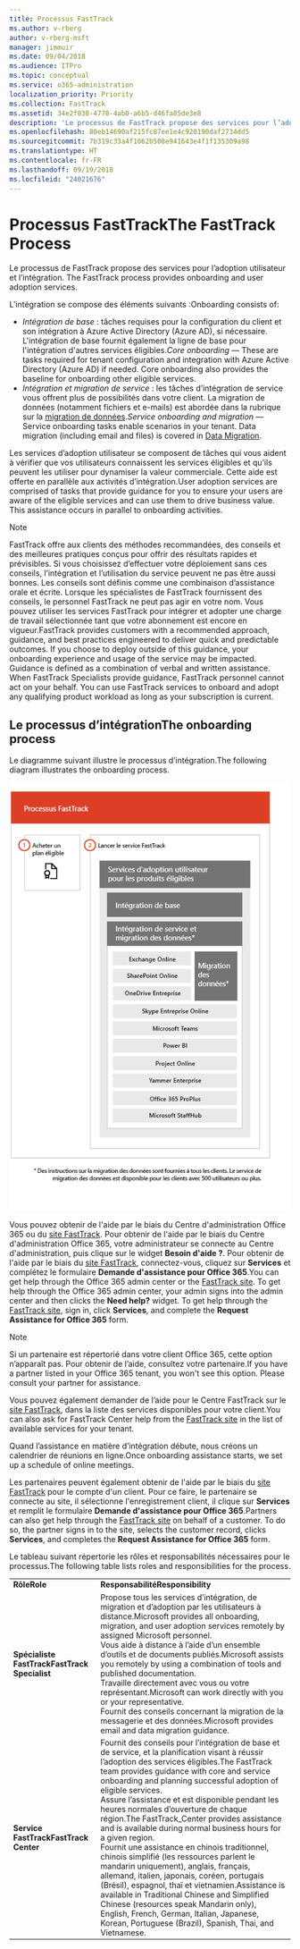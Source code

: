 ```yaml
---
title: Processus FastTrack
ms.author: v-rberg
author: v-rberg-msft
manager: jimmuir
ms.date: 09/04/2018
ms.audience: ITPro
ms.topic: conceptual
ms.service: o365-administration
localization_priority: Priority
ms.collection: FastTrack
ms.assetid: 34e2f038-4778-4ab0-a6b5-d46fa85de3e8
description: 'Le processus de FastTrack propose des services pour l’adoption utilisateur et l’intégration. '
ms.openlocfilehash: 80eb14690af215fc87ee1e4c920190daf2734dd5
ms.sourcegitcommit: 7b319c33a4f1062b508e941643e4f1f135309a98
ms.translationtype: HT
ms.contentlocale: fr-FR
ms.lasthandoff: 09/19/2018
ms.locfileid: "24021676"
---
```

# <a name="the-fasttrack-process"></a><span data-ttu-id="9877a-103">Processus FastTrack</span><span class="sxs-lookup"><span data-stu-id="9877a-103">The FastTrack Process</span></span>

<span data-ttu-id="9877a-104">Le processus de FastTrack propose des services pour l’adoption utilisateur et l’intégration. </span><span class="sxs-lookup"><span data-stu-id="9877a-104">The FastTrack process provides onboarding and user adoption services.</span></span> 
  
<span data-ttu-id="9877a-105">L’intégration se compose des éléments suivants :</span><span class="sxs-lookup"><span data-stu-id="9877a-105">Onboarding consists of:</span></span>
  
- <span data-ttu-id="9877a-p101">*Intégration de base* : tâches requises pour la configuration du client et son intégration à Azure Active Directory (Azure AD), si nécessaire. L'intégration de base fournit également la ligne de base pour l'intégration d'autres services éligibles.</span><span class="sxs-lookup"><span data-stu-id="9877a-p101">*Core onboarding* — These are tasks required for tenant configuration and integration with Azure Active Directory (Azure AD) if needed. Core onboarding also provides the baseline for onboarding other eligible services.</span></span> 
- <span data-ttu-id="9877a-p102">*Intégration et migration de service* : les tâches d’intégration de service vous offrent plus de possibilités dans votre client. La migration de données (notamment fichiers et e-mails) est abordée dans la rubrique sur la [migration de données](data-migration.md).</span><span class="sxs-lookup"><span data-stu-id="9877a-p102">*Service onboarding and migration* — Service onboarding tasks enable scenarios in your tenant. Data migration (including email and files) is covered in [Data Migration](data-migration.md).</span></span> 
    
<span data-ttu-id="9877a-p103">Les services d’adoption utilisateur se composent de tâches qui vous aident à vérifier que vos utilisateurs connaissent les services éligibles et qu’ils peuvent les utiliser pour dynamiser la valeur commerciale. Cette aide est offerte en parallèle aux activités d’intégration.</span><span class="sxs-lookup"><span data-stu-id="9877a-p103">User adoption services are comprised of tasks that provide guidance for you to ensure your users are aware of the eligible services and can use them to drive business value. This assistance occurs in parallel to onboarding activities.</span></span>
  
> [!NOTE]
> <span data-ttu-id="9877a-p104">FastTrack offre aux clients des méthodes recommandées, des conseils et des meilleures pratiques conçus pour offrir des résultats rapides et prévisibles. Si vous choisissez d’effectuer votre déploiement sans ces conseils, l’intégration et l’utilisation du service peuvent ne pas être aussi bonnes. Les conseils sont définis comme une combinaison d’assistance orale et écrite. Lorsque les spécialistes de FastTrack fournissent des conseils, le personnel FastTrack ne peut pas agir en votre nom. Vous pouvez utiliser les services FastTrack pour intégrer et adopter une charge de travail sélectionnée tant que votre abonnement est encore en vigueur.</span><span class="sxs-lookup"><span data-stu-id="9877a-p104">FastTrack provides customers with a recommended approach, guidance, and best practices engineered to deliver quick and predictable outcomes. If you choose to deploy outside of this guidance, your onboarding experience and usage of the service may be impacted. Guidance is defined as a combination of verbal and written assistance. When FastTrack Specialists provide guidance, FastTrack personnel cannot act on your behalf. You can use FastTrack services to onboard and adopt any qualifying product workload as long as your subscription is current.</span></span> 
  
## <a name="the-onboarding-process"></a><span data-ttu-id="9877a-117">Le processus d’intégration</span><span class="sxs-lookup"><span data-stu-id="9877a-117">The onboarding process</span></span>

<span data-ttu-id="9877a-118">Le diagramme suivant illustre le processus d’intégration.</span><span class="sxs-lookup"><span data-stu-id="9877a-118">The following diagram illustrates the onboarding process.</span></span>
  
![Chronologie pour l’utilisation du service d’intégration](media/O365-Onboarding-Timeline.png)
  
<span data-ttu-id="9877a-p105">Vous pouvez obtenir de l'aide par le biais du Centre d'administration Office 365 ou du [site FastTrack](https://go.microsoft.com/fwlink/?linkid=780698). Pour obtenir de l'aide par le biais du Centre d'administration Office 365, votre administrateur se connecte au Centre d'administration, puis clique sur le widget **Besoin d'aide ?**. Pour obtenir de l'aide par le biais du [site FastTrack](https://go.microsoft.com/fwlink/?linkid=780698), connectez-vous, cliquez sur **Services** et complétez le formulaire **Demande d'assistance pour Office 365**.</span><span class="sxs-lookup"><span data-stu-id="9877a-p105">You can get help through the Office 365 admin center or the [FastTrack site](https://go.microsoft.com/fwlink/?linkid=780698). To get help through the Office 365 admin center, your admin signs into the admin center and then clicks the **Need help?** widget. To get help through the [FastTrack site](https://go.microsoft.com/fwlink/?linkid=780698), sign in, click **Services**, and complete the **Request Assistance for Office 365** form.</span></span> 
    
> [!NOTE]
>  <span data-ttu-id="9877a-p106">Si un partenaire est répertorié dans votre client Office 365, cette option n’apparaît pas. Pour obtenir de l’aide, consultez votre partenaire.</span><span class="sxs-lookup"><span data-stu-id="9877a-p106">If you have a partner listed in your Office 365 tenant, you won't see this option. Please consult your partner for assistance.</span></span> 
  
 <span data-ttu-id="9877a-125">Vous pouvez également demander de l’aide pour le Centre FastTrack sur le [site FastTrack](https://go.microsoft.com/fwlink/?linkid=780698), dans la liste des services disponibles pour votre client.</span><span class="sxs-lookup"><span data-stu-id="9877a-125">You can also ask for FastTrack Center help from the [FastTrack site](https://go.microsoft.com/fwlink/?linkid=780698) in the list of available services for your tenant.</span></span> 
    
 <span data-ttu-id="9877a-126">Quand l’assistance en matière d’intégration débute, nous créons un calendrier de réunions en ligne.</span><span class="sxs-lookup"><span data-stu-id="9877a-126">Once onboarding assistance starts, we set up a schedule of online meetings.</span></span>
    
<span data-ttu-id="9877a-p107">Les partenaires peuvent également obtenir de l'aide par le biais du [site FastTrack](https://go.microsoft.com/fwlink/?linkid=780698) pour le compte d'un client. Pour ce faire, le partenaire se connecte au site, il sélectionne l'enregistrement client, il clique sur **Services** et remplit le formulaire **Demande d'assistance pour Office 365**.</span><span class="sxs-lookup"><span data-stu-id="9877a-p107">Partners can also get help through the [FastTrack site](https://go.microsoft.com/fwlink/?linkid=780698) on behalf of a customer. To do so, the partner signs in to the site, selects the customer record, clicks **Services**, and completes the **Request Assistance for Office 365** form.</span></span> 

<span data-ttu-id="9877a-129">Le tableau suivant répertorie les rôles et responsabilités nécessaires pour le processus.</span><span class="sxs-lookup"><span data-stu-id="9877a-129">The following table lists roles and responsibilities for the process.</span></span>
    
|||
|:-----|:-----|
|<span data-ttu-id="9877a-130">**Rôle**</span><span class="sxs-lookup"><span data-stu-id="9877a-130">**Role**</span></span> <br/> |<span data-ttu-id="9877a-131">**Responsabilité**</span><span class="sxs-lookup"><span data-stu-id="9877a-131">**Responsibility**</span></span> <br/> |
|<span data-ttu-id="9877a-132">**Spécialiste FastTrack**</span><span class="sxs-lookup"><span data-stu-id="9877a-132">**FastTrack Specialist**</span></span> <br/> |<span data-ttu-id="9877a-133">Propose tous les services d’intégration, de migration et d’adoption par les utilisateurs à distance.</span><span class="sxs-lookup"><span data-stu-id="9877a-133">Microsoft provides all onboarding, migration, and user adoption services remotely by assigned Microsoft personnel.</span></span>  <br/> <span data-ttu-id="9877a-134">Vous aide à distance à l’aide d’un ensemble d’outils et de documents publiés.</span><span class="sxs-lookup"><span data-stu-id="9877a-134">Microsoft assists you remotely by using a combination of tools and published documentation.</span></span> <br/> <span data-ttu-id="9877a-135">Travaille directement avec vous ou votre représentant.</span><span class="sxs-lookup"><span data-stu-id="9877a-135">Microsoft can work directly with you or your representative.</span></span> <br/> <span data-ttu-id="9877a-136">Fournit des conseils concernant la migration de la messagerie et des données.</span><span class="sxs-lookup"><span data-stu-id="9877a-136">Microsoft provides email and data migration guidance.</span></span>|
|<span data-ttu-id="9877a-137">**Service FastTrack**</span><span class="sxs-lookup"><span data-stu-id="9877a-137">**FastTrack Center**</span></span>  <br/> |<span data-ttu-id="9877a-138">Fournit des conseils pour l’intégration de base et de service, et la planification visant à réussir l’adoption des services éligibles.</span><span class="sxs-lookup"><span data-stu-id="9877a-138">The FastTrack team provides guidance with core and service onboarding and planning successful adoption of eligible services.</span></span>  <br/> <span data-ttu-id="9877a-139">Assure l’assistance et est disponible pendant les heures normales d’ouverture de chaque région.</span><span class="sxs-lookup"><span data-stu-id="9877a-139">The FastTrack_Center provides assistance and is available during normal business hours for a given region.</span></span> <br/> <span data-ttu-id="9877a-140">Fournit une assistance en chinois traditionnel, chinois simplifié (les ressources parlent le mandarin uniquement), anglais, français, allemand, italien, japonais, coréen, portugais (Brésil), espagnol, thaï et vietnamien.</span><span class="sxs-lookup"><span data-stu-id="9877a-140">Assistance is available in Traditional Chinese and Simplified Chinese (resources speak Mandarin only), English, French, German, Italian, Japanese, Korean, Portuguese (Brazil), Spanish, Thai, and Vietnamese.</span></span>|


  

